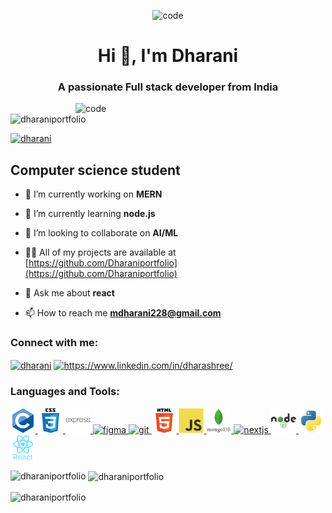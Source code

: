 <!DOCTYPE html>
<html lang="en">
<head>
    <meta charset="UTF-8">
    <meta name="viewport" content="width=device-width, initial-scale=1.0">
</head>
<body>
     <p align="center">
        <img alt="code" width="200" src="https://encrypted-tbn0.gstatic.com/images?q=tbn:ANd9GcSCHq0VZasgl0AfZWPscVJ50tauReGind8SoA&s">
    </p>
    <h1 align="center">Hi 👋, I'm Dharani</h1>
<h3 align="center">A passionate Full stack developer from India</h3>
<img align="right" alt = "code" width="400" src="https://media.tenor.com/IF2JdxzmyN4AAAAi/coding-girl.gif">

<p align="left"> <img src="https://komarev.com/ghpvc/?username=dharaniportfolio&label=Profile%20views&color=0e75b6&style=flat" alt="dharaniportfolio" /> </p>

<p align="left"> <a href="https://twitter.com/dharani" target="blank"><img src="https://img.shields.io/twitter/follow/dharani?logo=twitter&style=for-the-badge" alt="dharani" /></a> </p>
<h2>Computer science student</h2>

- 🔭 I’m currently working on **MERN**

- 🌱 I’m currently learning **node.js**

- 👯 I’m looking to collaborate on **AI/ML**

- 👨‍💻 All of my projects are available at [https://github.com/Dharaniportfolio](https://github.com/Dharaniportfolio)

- 💬 Ask me about **react**

- 📫 How to reach me **mdharani228@gmail.com**

<h3 align="left">Connect with me:</h3>
<p align="left">
<a href="https://twitter.com/dharani" target="blank"><img align="center" src="https://raw.githubusercontent.com/rahuldkjain/github-profile-readme-generator/master/src/images/icons/Social/twitter.svg" alt="dharani" height="30" width="40" /></a>
<a href="https://linkedin.com/in/https://www.linkedin.com/in/dharashree/" target="blank"><img align="center" src="https://raw.githubusercontent.com/rahuldkjain/github-profile-readme-generator/master/src/images/icons/Social/linked-in-alt.svg" alt="https://www.linkedin.com/in/dharashree/" height="30" width="40" /></a>
</p>

<h3 align="left">Languages and Tools:</h3>
<p align="left"> <a href="https://www.cprogramming.com/" target="_blank" rel="noreferrer"> <img src="https://raw.githubusercontent.com/devicons/devicon/master/icons/c/c-original.svg" alt="c" width="40" height="40"/> </a> <a href="https://www.w3schools.com/css/" target="_blank" rel="noreferrer"> <img src="https://raw.githubusercontent.com/devicons/devicon/master/icons/css3/css3-original-wordmark.svg" alt="css3" width="40" height="40"/> </a> <a href="https://expressjs.com" target="_blank" rel="noreferrer"> <img src="https://raw.githubusercontent.com/devicons/devicon/master/icons/express/express-original-wordmark.svg" alt="express" width="40" height="40"/> </a> <a href="https://www.figma.com/" target="_blank" rel="noreferrer"> <img src="https://www.vectorlogo.zone/logos/figma/figma-icon.svg" alt="figma" width="40" height="40"/> </a> <a href="https://git-scm.com/" target="_blank" rel="noreferrer"> <img src="https://www.vectorlogo.zone/logos/git-scm/git-scm-icon.svg" alt="git" width="40" height="40"/> </a> <a href="https://www.w3.org/html/" target="_blank" rel="noreferrer"> <img src="https://raw.githubusercontent.com/devicons/devicon/master/icons/html5/html5-original-wordmark.svg" alt="html5" width="40" height="40"/> </a> <a href="https://developer.mozilla.org/en-US/docs/Web/JavaScript" target="_blank" rel="noreferrer"> <img src="https://raw.githubusercontent.com/devicons/devicon/master/icons/javascript/javascript-original.svg" alt="javascript" width="40" height="40"/> </a> <a href="https://www.mongodb.com/" target="_blank" rel="noreferrer"> <img src="https://raw.githubusercontent.com/devicons/devicon/master/icons/mongodb/mongodb-original-wordmark.svg" alt="mongodb" width="40" height="40"/> </a> <a href="https://nextjs.org/" target="_blank" rel="noreferrer"> <img src="https://cdn.worldvectorlogo.com/logos/nextjs-2.svg" alt="nextjs" width="40" height="40"/> </a> <a href="https://nodejs.org" target="_blank" rel="noreferrer"> <img src="https://raw.githubusercontent.com/devicons/devicon/master/icons/nodejs/nodejs-original-wordmark.svg" alt="nodejs" width="40" height="40"/> </a> <a href="https://www.python.org" target="_blank" rel="noreferrer"> <img src="https://raw.githubusercontent.com/devicons/devicon/master/icons/python/python-original.svg" alt="python" width="40" height="40"/> </a> <a href="https://reactjs.org/" target="_blank" rel="noreferrer"> <img src="https://raw.githubusercontent.com/devicons/devicon/master/icons/react/react-original-wordmark.svg" alt="react" width="40" height="40"/> </a> </p>

<p><img align="left" src="https://github-readme-stats.vercel.app/api/top-langs?username=dharaniportfolio&show_icons=true&locale=en&layout=compact" alt="dharaniportfolio" /></p>

<p>&nbsp;<img align="center" src="https://github-readme-stats.vercel.app/api?username=dharaniportfolio&show_icons=true&locale=en" alt="dharaniportfolio" /></p>
<p><img align="center" src="https://github-readme-streak-stats.herokuapp.com/?user=dharaniportfolio&" alt="dharaniportfolio" /></p>







</body>
</html>
